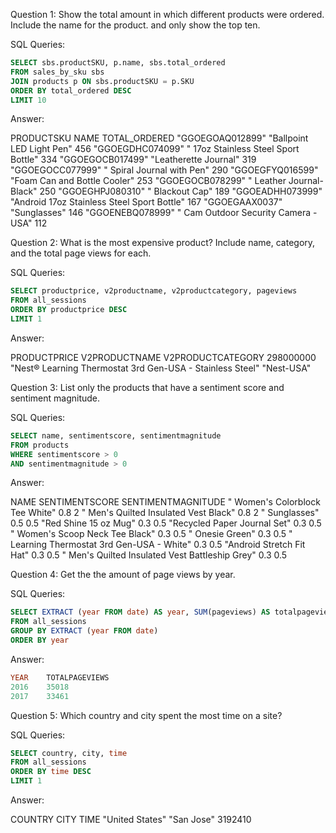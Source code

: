 Question 1: Show the total amount in which different products were ordered. Include the name for the product.
and only show the top ten.

SQL Queries: 
```SQL
SELECT sbs.productSKU, p.name, sbs.total_ordered
FROM sales_by_sku sbs
JOIN products p ON sbs.productSKU = p.SKU
ORDER BY total_ordered DESC
LIMIT 10
```
Answer: 

PRODUCTSKU          NAME                                            TOTAL_ORDERED
"GGOEGOAQ012899"	"Ballpoint LED Light Pen"	                    456
"GGOEGDHC074099"	" 17oz Stainless Steel Sport Bottle"	        334
"GGOEGOCB017499"	"Leatherette Journal"	                        319
"GGOEGOCC077999"	" Spiral Journal with Pen"	                    290
"GGOEGFYQ016599"	"Foam Can and Bottle Cooler"	                253
"GGOEGOCB078299"	" Leather Journal-Black"	                    250
"GGOEGHPJ080310"	" Blackout Cap"	                                189
"GGOEADHH073999"	"Android 17oz Stainless Steel Sport Bottle"	    167
"GGOEGAAX0037"	    "Sunglasses"	                                146
"GGOENEBQ078999"	" Cam Outdoor Security Camera - USA"	        112



Question 2: What is the most expensive product? Include name, category, and the total page views for each.

SQL Queries:
```sql
SELECT productprice, v2productname, v2productcategory, pageviews
FROM all_sessions
ORDER BY productprice DESC
LIMIT 1
```

Answer:

PRODUCTPRICE    V2PRODUCTNAME                                               V2PRODUCTCATEGORY
298000000	    "Nest® Learning Thermostat 3rd Gen-USA - Stainless Steel"	"Nest-USA"

Question 3: List only the products that have a sentiment score and sentiment magnitude. 

SQL Queries: 
```sql
SELECT name, sentimentscore, sentimentmagnitude
FROM products
WHERE sentimentscore > 0
AND sentimentmagnitude > 0
```

Answer:

NAME                                            SENTIMENTSCORE     SENTIMENTMAGNITUDE
" Women's Colorblock Tee White"	                0.8	               2
" Men's Quilted Insulated Vest Black"	        0.8	               2
" Sunglasses"	                                0.5	               0.5
"Red Shine 15 oz Mug"	                        0.3	               0.5
"Recycled Paper Journal Set"	                0.3	               0.5
" Women's Scoop Neck Tee Black"	                0.3	               0.5
" Onesie Green"	                                0.3	               0.5
" Learning Thermostat 3rd Gen-USA - White"	    0.3	               0.5
"Android Stretch Fit Hat"	                    0.3	               0.5
" Men's Quilted Insulated Vest Battleship Grey"	0.3	               0.5


Question 4: Get the the amount of page views by year. 

SQL Queries: 
```sql
SELECT EXTRACT (year FROM date) AS year, SUM(pageviews) AS totalpageviews
FROM all_sessions
GROUP BY EXTRACT (year FROM date)
ORDER BY year
```

Answer:

```sql
YEAR    TOTALPAGEVIEWS
2016	35018
2017	33461
```


Question 5: Which country and city spent the most time on a site?

SQL Queries: 
```SQL
SELECT country, city, time
FROM all_sessions
ORDER BY time DESC
LIMIT 1
```

Answer: 

COUNTRY           CITY          TIME
"United States"	  "San Jose"	3192410